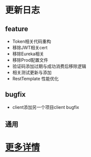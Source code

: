# 更新日志
## feature
- Token相关代码重构
- 移除JWT相关cert
- 移除Eureka相关
- 移除Prod配置文件
- 验证码添加过期与成功消费后移除逻辑
- 相关测试更新与添加
- RestTemplate 性能优化
## bugfix
- client添加另一个项目client bugfix
## 通用
# [更多详情](https://github.com/users/publicdevop2019/projects/35/views/1)
